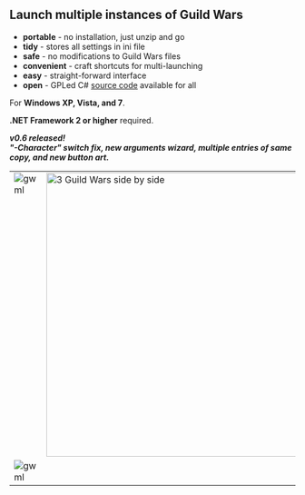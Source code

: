 ## Launch multiple instances of Guild Wars ##

  * **portable** - no installation, just unzip and go
  * **tidy** - stores all settings in ini file
  * **safe** - no modifications to Guild Wars files
  * **convenient** - craft shortcuts for multi-launching
  * **easy** - straight-forward interface
  * **open** - GPLed C# [source code](http://code.google.com/p/gwmultilaunch/source/browse/#svn/trunk) available for all

For **Windows XP, Vista, and 7**.

**.NET Framework 2 or higher** required.

_**v0.6 released!**_
<br />
_**"-Character" switch fix, new arguments wizard, multiple entries of same copy, and new button art.**_
<br />
<table cellpadding='10' border='0'>
<tr>
<td valign='top'>
<img src='http://img8.imageshack.us/img8/4994/gwmlv06main.png' alt='gwml' border='0' />
</td>
<td valign='top'>
<a href='http://img23.imageshack.us/img23/870/gwmultilaunch.jpg'>
<img src='http://img23.imageshack.us/img23/870/gwmultilaunch.jpg' alt='3 Guild Wars side by side' border='0' width='500' />
</a>
</td>
</tr>
<tr>
<td>
<img src='http://img705.imageshack.us/img705/6470/gwmlv06args.png' alt='gwml' border='0' />
</td>
</tr>
</table>



<br />